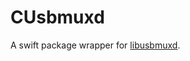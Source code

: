 # CUsbmuxd

A swift package wrapper for [libusbmuxd](https://github.com/libimobiledevice/libusbmuxd).
